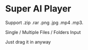 # Super AI Player

Support .zip  .rar  .png  .jpg  .mp4  .mp3.

Single / Multiple Files / Folders Input

Just drag it in anyway
